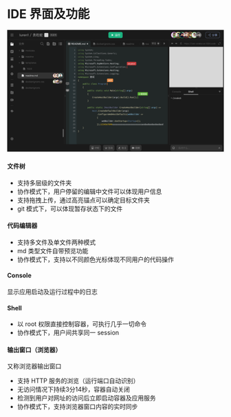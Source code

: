 # IDE 界面及功能

![1024Code 产品设计图](../.gitbook/assets/wecom-temp-a8fbe02537b0e3400c3ed46b0da104e9.jpg)

#### 文件树

* 支持多层级的文件夹
* 协作模式下，用户停留的编辑中文件可以体现用户信息
* 支持拖拽上传，通过高亮锚点可以确定目标文件夹
* git 模式下，可以体现暂存状态下的文件

#### 代码编辑器

* 支持多文件及单文件两种模式
* md 类型文件自带预览功能
* 协作模式下，支持以不同颜色光标体现不同用户的代码操作

#### Console

显示应用启动及运行过程中的日志

#### Shell

* 以 root 权限直接控制容器，可执行几乎一切命令
* 协作模式下，用户间共享同一 session

#### 输出窗口（浏览器）

又称浏览器输出窗口

* 支持 HTTP 服务的浏览（运行端口自动识别）
* 无访问情况下持续3分14秒，容器自动关闭
* 检测到用户对网址的访问后立即启动容器及应用服务
* 协作模式下，支持浏览器窗口内容的实时同步
